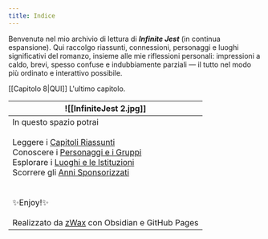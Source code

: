 ```yaml
---
title: Indice
---
```

Benvenutə nel mio archivio di lettura di **_Infinite Jest_** (in continua espansione). 
Qui raccolgo riassunti, connessioni, personaggi e luoghi significativi del romanzo, insieme alle mie riflessioni personali: impressioni a caldo, brevi, spesso confuse e indubbiamente parziali — il tutto nel modo più ordinato e interattivo possibile.

[[Capitolo 8|QUI]] L'ultimo capitolo.

| ![[InfiniteJest 2.jpg]]                                                                                                                                                                                                                                                                                                              |
| ------------------------------------------------------------------------------------------------------------------------------------------------------------------------------------------------------------------------------------------------------------------------------------------------------------------------------------ |
| In questo spazio potrai<br><br>Leggere i [Capitoli Riassunti](CAPITOLI/)<br>Conoscere i [Personaggi e i Gruppi](PERSONAGGI/)<br>Esplorare i [Luoghi e le Istituzioni](LUOGHI/)<br>Scorrere gli [Anni Sponsorizzati](CALENDARIO/)<br><br><br>✨Enjoy!✨<br><br>Realizzato da [zWax](https://linktr.ee/zWax) con Obsidian e GitHub Pages |
